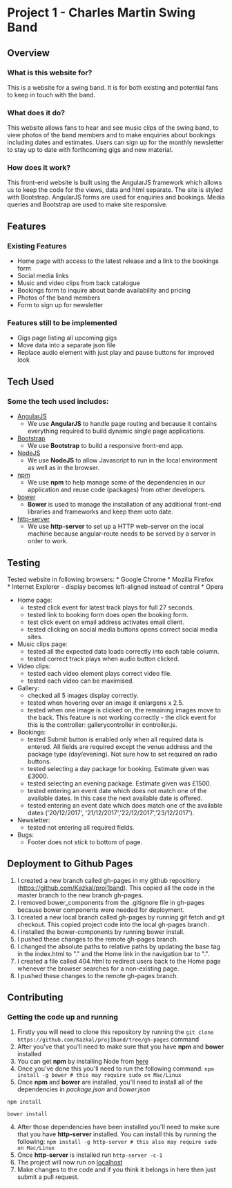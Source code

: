 # Project 1 - Charles Martin Swing Band

## Overview
### What is this website for?
This is a website for a swing band. It is for both existing and potential fans to keep in touch with the band.
 
### What does it do?
This website allows fans to hear and see music clips of the swing band, to view photos of the band members and to make enquiries about bookings including dates and estimates. Users can sign up for the monthly newsletter to stay up to date with forthcoming gigs and new material.

### How does it work?
This front-end website is built using the AngularJS framework which allows us to keep the code for the views, data and html separate. The site is styled with Bootstrap. AngularJS forms are used for enquiries and bookings. Media queries and Bootstrap are used to make site responsive.


## Features
### Existing Features
* Home page with access to the latest release and a link to the bookings form
* Social media links 
* Music and video clips from back catalogue
* Bookings form to inquire about bande availability and pricing
* Photos of the band members
* Form to sign up for newsletter 

### Features still to be implemented
* Gigs page listing all upcoming gigs
* Move data into a separate json file
* Replace audio element with just play and pause buttons for improved look
 

 
## Tech Used
### Some the tech used includes:
* [AngularJS](https://angularjs.org/)
	* We use **AngularJS** to handle page routing and because it contains everything required to build dynamic single page applications. 
* [Bootstrap](http://getbootstrap.com/)
    * We use **Bootstrap** to build a responsive front-end app.
* [NodeJS](https://nodejs.org/en/)
    * We use **NodeJS** to allow Javascript to run in the local environment as well as in the browser.
* [npm](https://www.npmjs.com/)
	* We use **npm** to help manage some of the dependencies in our application and reuse code (packages) from other developers.
* [bower](https://bower.io/)
	* **Bower** is used to manage the installation of any additional front-end libraries and frameworks and keep them uoto date.
* [http-server](https://https://www.npmjs.com/package/http-server)
	* We use **http-server** to set up a HTTP web-server on the local machine because angular-route needs to be served by a server in order to work.


## Testing
Tested website in following browsers:
	* Google Chrome 
	* Mozilla Firefox  
	* Internet Explorer - display becomes left-aligned instead of central
	* Opera

* Home page:
	* tested click event for latest track plays for full 27 seconds.
	* tested link to booking form does open the booking form.
	* test click event on email address activates email client.
	* tested clicking on social media buttons opens correct social media sites.
* Music clips page:
	* tested all the expected data loads correctly into each table column.
	* tested correct track plays when audio button clicked.
* Video clips:
	* tested each video element plays correct video file.
	* tested each video can be maximised.
* Gallery:
	* checked all 5 images display correctly.
	* tested when hovering over an image it enlargens x 2.5.
	* tested when one image is clicked on, the remaining images move to the back. This feature is not working correctly - the click event for this is the controller: gallerycontroller in controller.js.
* Bookings:
	* tested Submit button is enabled only when all required data is entered. All fields are required except the venue address and the package type (day/evening). Not sure how to set required on radio buttons.
	* tested selecting a day package for booking. Estimate given was £3000.
	* tested selecting an evening package. Estimate given was £1500.
	* tested entering an event date which does not match one of the available dates. In this case the next available date is offered.	
	* tested entering an event date which does match one of the available dates ('20/12/2017', '21/12/2017','22/12/2017','23/12/2017').
* Newsletter:
	* tested not entering all required fields.
* Bugs:
	* Footer does not stick to bottom of page.


## Deployment to Github Pages
1. I created a new branch called gh-pages in my github repositiory (https://github.com/Kazkal/proj1band). This copied all the code in the master branch to the new branch gh-pages.
2. I removed bower_components from the .gitignore file in gh-pages because bower components were needed for deployment.
3. I created a new local branch called gh-pages by running git fetch and git checkout. This copied project code into the local gh-pages branch.
4. I installed the bower-components by running bower install.
5. I pushed these changes to the remote gh-pages branch.
6. I changed the absolute paths to relative paths by updating the base tag in the index.html to "." and the Home link in the navigation bar to ".".
7. I created a file called 404.html to redirect users back to the Home page whenever the browser searches for a non-existing page.
8. I pushed these changes to the remote gh-pages branch.



## Contributing

### Getting the code up and running
1. Firstly you will need to clone this repository by running the ```git clone https://github.com/Kazkal/proj1band/tree/gh-pages``` command
2. After you've that you'll need to make sure that you have **npm** and **bower** installed
  1. You can get **npm** by installing Node from [here](https://nodejs.org/en/)
  2. Once you've done this you'll need to run the following command:
     `npm install -g bower # this may require sudo on Mac/Linux`
3. Once **npm** and **bower** are installed, you'll need to install all of the dependencies in *package.json* and *bower.json*
  ```
  npm install
 
  bower install
  ```
4. After those dependencies have been installed you'll need to make sure that you have **http-server** installed. You can install this by running the following: ```npm install -g http-server # this also may require sudo on Mac/Linux```
5. Once **http-server** is installed run ```http-server -c-1```
6. The project will now run on [localhost](http://127.0.0.1:8080)
7. Make changes to the code and if you think it belongs in here then just submit a pull request.
